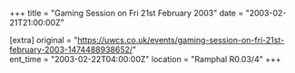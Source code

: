 +++
title = "Gaming Session on Fri 21st February 2003"
date = "2003-02-21T21:00:00Z"

[extra]
original = "https://uwcs.co.uk/events/gaming-session-on-fri-21st-february-2003-1474488938652/"    
ent_time = "2003-02-22T04:00:00Z"
location = "Ramphal R0.03/4"
+++



